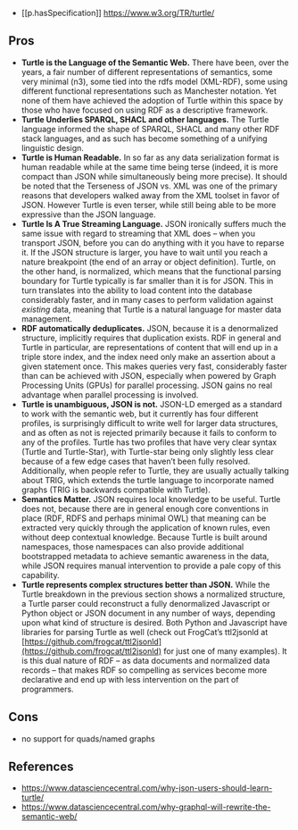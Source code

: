 


- [[p.hasSpecification]] https://www.w3.org/TR/turtle/


## Pros

-   **Turtle is the Language of the Semantic Web.** There have been, over the years, a fair number of different representations of semantics, some very minimal (n3), some tied into the rdfs model (XML-RDF), some using different functional representations such as Manchester notation. Yet none of them have achieved the adoption of Turtle within this space by those who have focused on using RDF as a descriptive framework.
-   **Turtle Underlies SPARQL, SHACL and other languages.** The Turtle language informed the shape of SPARQL, SHACL and many other RDF stack languages, and as such has become something of a unifying linguistic design.
-   **Turtle is Human Readable.** In so far as any data serialization format is human readable while at the same time being terse (indeed, it is more compact than JSON while simultaneously being more precise). It should be noted that the Terseness of JSON vs. XML was one of the primary reasons that developers walked away from the XML toolset in favor of JSON. However Turtle is even terser, while still being able to be more expressive than the JSON language.
-   **Turtle Is A True Streaming Language.** JSON ironically suffers much the same issue with regard to streaming that XML does – when you transport JSON, before you can do anything with it you have to reparse it. If the JSON structure is larger, you have to wait until you reach a nature breakpoint (the end of an array or object definition). Turtle, on the other hand, is normalized, which means that the functional parsing boundary for Turtle typically is far smaller than it is for JSON. This in turn translates into the ability to load content into the database considerably faster, and in many cases to perform validation against _existing_ data, meaning that Turtle is a natural language for master data management.
-   **RDF automatically deduplicates.** JSON, because it is a denormalized structure, implicitly requires that duplication exists. RDF in general and Turtle in particular, are representations of content that will end up in a triple store index, and the index need only make an assertion about a given statement once. This makes queries very fast, considerably faster than can be achieved with JSON, especially when powered by Graph Processing Units (GPUs) for parallel processing. JSON gains no real advantage when parallel processing is involved.
-   **Turtle is unambiguous, JSON is not.** JSON-LD emerged as a standard to work with the semantic web, but it currently has four different profiles, is surprisingly difficult to write well for larger data structures, and as often as not is rejected primarily because it fails to conform to any of the profiles. Turtle has two profiles that have very clear syntax (Turtle and Turtle-Star), with Turtle-star being only slightly less clear because of a few edge cases that haven’t been fully resolved. Additionally, when people refer to Turtle, they are usually actually talking about TRIG, which extends the turtle language to incorporate named graphs (TRIG is backwards compatible with Turtle).
-   **Semantics Matter.** JSON requires local knowledge to be useful. Turtle does not, because there are in general enough core conventions in place (RDF, RDFS and perhaps minimal OWL) that meaning can be extracted very quickly through the application of known rules, even without deep contextual knowledge. Because Turtle is built around namespaces, those namespaces can also provide additional bootstrapped metadata to achieve semantic awareness in the data, while JSON requires manual intervention to provide a pale copy of this capability.
-   **Turtle represents complex structures better than JSON.** While the Turtle breakdown in the previous section shows a normalized structure, a Turtle parser could reconstruct a fully denormalized Javascript or Python object or JSON document in any number of ways, depending upon what kind of structure is desired. Both Python and Javascript have libraries for parsing Turtle as well (check out FrogCat’s ttl2jsonld at [https://github.com/frogcat/ttl2jsonld](https://github.com/frogcat/ttl2jsonld) for just one of many examples). It is this dual nature of RDF – as data documents and normalized data records – that makes RDF so compelling as services become more declarative and end up with less intervention on the part of programmers.

## Cons

- no support for quads/named graphs 

## References

- https://www.datasciencecentral.com/why-json-users-should-learn-turtle/
- https://www.datasciencecentral.com/why-graphql-will-rewrite-the-semantic-web/